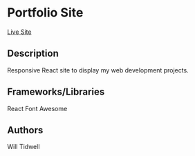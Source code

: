 # Portfolio Site
[Live Site](https://will-tidwell.netlify.app/#/)

## Description
Responsive React site to display my web development projects.

## Frameworks/Libraries
React
Font Awesome

## Authors
Will Tidwell